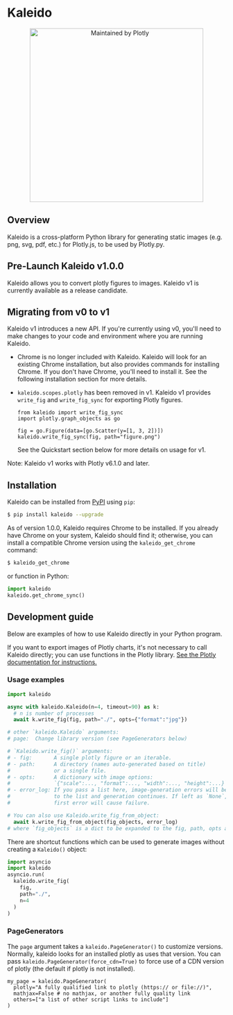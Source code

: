 # Kaleido

<div align="center">
  <a href="https://dash.plotly.com/project-maintenance">
    <img src="https://dash.plotly.com/assets/images/maintained-by-plotly.png"
    width="400px" alt="Maintained by Plotly">
  </a>
</div>

## Overview

Kaleido is a cross-platform Python library for generating static
images (e.g. png, svg, pdf, etc.) for Plotly.js, to be used by Plotly.py.

## Pre-Launch Kaleido v1.0.0

Kaleido allows you to convert plotly figures to images.
Kaleido v1 is currently available as a release candidate.

## Migrating from v0 to v1

Kaleido v1 introduces a new API. If you're currently using v0,
you'll need to make changes to your code and environment
where you are running Kaleido.

- Chrome is no longer included with Kaleido.
  Kaleido will look for an existing Chrome installation,
  but also provides commands for installing Chrome.
  If you don't have Chrome, you'll need to install it.
  See the following installation section for more details.
- `kaleido.scopes.plotly` has been removed in v1.
  Kaleido v1 provides `write_fig` and `write_fig_sync`
  for exporting Plotly figures.

  ```
  from kaleido import write_fig_sync
  import plotly.graph_objects as go

  fig = go.Figure(data=[go.Scatter(y=[1, 3, 2])])
  kaleido.write_fig_sync(fig, path="figure.png")
  ```

  See the Quickstart section below for more details on usage for v1.

Note: Kaleido v1 works with Plotly v6.1.0 and later.

## Installation

Kaleido can be installed from [PyPI](https://pypi.org/project/kaleido) using `pip`:

```bash
$ pip install kaleido --upgrade
```

As of version 1.0.0, Kaleido requires Chrome to be installed.
If you already have Chrome on your system, Kaleido should find it;
otherwise, you can install a compatible Chrome version
using the `kaleido_get_chrome` command:

```bash
$ kaleido_get_chrome
```

or function in Python:

```python
import kaleido
kaleido.get_chrome_sync()
```

## Development guide

Below are examples of how to use Kaleido directly in your Python program.

If you want to export images of Plotly charts, it's not necessary
to call Kaleido directly; you can use functions in the Plotly
library. [See the Plotly documentation for instructions.](https://plotly.com/python/static-image-export/)

### Usage examples

```python
import kaleido

async with kaleido.Kaleido(n=4, timeout=90) as k:
  # n is number of processes
  await k.write_fig(fig, path="./", opts={"format":"jpg"})

# other `kaleido.Kaleido` arguments:
# page:  Change library version (see PageGenerators below)

# `Kaleido.write_fig()` arguments:
# - fig:       A single plotly figure or an iterable.
# - path:      A directory (names auto-generated based on title)
#              or a single file.
# - opts:      A dictionary with image options:
#              `{"scale":..., "format":..., "width":..., "height":...}`
# - error_log: If you pass a list here, image-generation errors will be appended
#              to the list and generation continues. If left as `None`, the
#              first error will cause failure.

# You can also use Kaleido.write_fig_from_object:
  await k.write_fig_from_object(fig_objects, error_log)
# where `fig_objects` is a dict to be expanded to the fig, path, opts arguments.
```

There are shortcut functions which can be used to generate images
without creating a `Kaleido()` object:

```python
import asyncio
import kaleido
asyncio.run(
  kaleido.write_fig(
    fig,
    path="./",
    n=4
  )
)
```

### PageGenerators

The `page` argument takes a `kaleido.PageGenerator()` to customize versions.
Normally, kaleido looks for an installed plotly as uses that version. You can pass
`kaleido.PageGenerator(force_cdn=True)` to force use of a CDN version of plotly (the
default if plotly is not installed).
```
my_page = kaleido.PageGenerator(
  plotly="A fully qualified link to plotly (https:// or file://)",
  mathjax=False # no mathjax, or another fully quality link
  others=["a list of other script links to include"]
)
```
